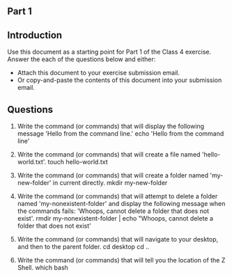 ## Part 1

## Introduction
Use this document as a starting point for Part 1 of the Class 4 exercise. Answer the each of the questions below and either:
  - Attach this document to your exercise submission email.
  - Or copy-and-paste the contents of this document into your submission email.

## Questions
1. Write the command (or commands) that will display the following message 'Hello from the command line.'
echo 'Hello from the command line'
2. Write the command (or commands) that will create a file named 'hello-world.txt'.
touch hello-world.txt

3. Write the command (or commands) that will create a folder named 'my-new-folder' in current directly.
mkdir my-new-folder

4. Write the command (or commands) that will attempt to delete a folder named 'my-nonexistent-folder' and display the following message when the commands fails: 'Whoops, cannot delete a folder that does not exist'.
rmdir my-nonexistent-folder | echo "Whoops, cannot delete a folder that does not exist'

5. Write the command (or commands) that will navigate to your desktop, and then to the parent folder.
cd desktop cd ..

6. Write the command (or commands) that will tell you the location of the Z Shell.
which bash 
